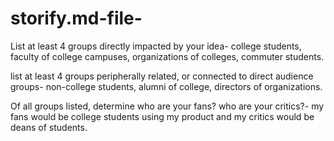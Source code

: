 # storify.md-file-
List at least 4 groups directly impacted by your idea- college students, faculty of college campuses, organizations of colleges, commuter students. 

list at least 4 groups peripherally related, or connected to direct audience groups- non-college students, alumni of college, directors of organizations. 

Of all groups listed, determine who are your fans? who are your critics?- my fans would be college students using my product and my critics would be deans of students. 
